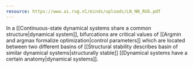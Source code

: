 ```yaml
---
resource: https://www.ai.rug.nl/minds/uploads/LN_NN_RUG.pdf
---
```


In a [[Continuous-state dynamical systems share a common structure|dynamical system]], bifurcations are critical values of [[Argmin and argmax formalize optimization|control parameters]] which are located between two different basins of [[Structural stability describes basin of similar dynamical systems|structurally stable]] [[Dynamical systems have a certain anatomy|dynamical systems]].